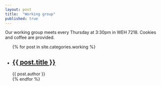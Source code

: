 ```yaml
---
layout: post
title:  "Working group"
published: true
---
```

Our working group meets every Thursday at 3:30pm in WEH 7218. Cookies and coffee are provided.

<ul class="post-list">
  {% for post in site.categories.working %}
    <li>
      <h2>
        <a class="post-link" href="{{ post.url | prepend: site.baseurl }}">{{ post.title }}</a>
      </h2>
      <span class="post-meta">{{ post.author }}</span>
    </li>
  {% endfor %}
</ul>
